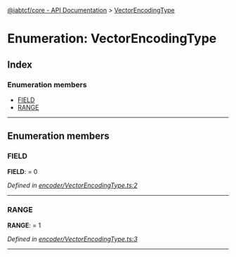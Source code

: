 [@iabtcf/core - API Documentation](../README.md) > [VectorEncodingType](../enums/vectorencodingtype.md)

# Enumeration: VectorEncodingType

## Index

### Enumeration members

* [FIELD](vectorencodingtype.md#field)
* [RANGE](vectorencodingtype.md#range)

---

## Enumeration members

<a id="field"></a>

###  FIELD

**FIELD**:  = 0

*Defined in [encoder/VectorEncodingType.ts:2](https://github.com/chrispaterson/iabtcf-es/blob/2c7676b/modules/core/src/encoder/VectorEncodingType.ts#L2)*

___
<a id="range"></a>

###  RANGE

**RANGE**:  = 1

*Defined in [encoder/VectorEncodingType.ts:3](https://github.com/chrispaterson/iabtcf-es/blob/2c7676b/modules/core/src/encoder/VectorEncodingType.ts#L3)*

___

